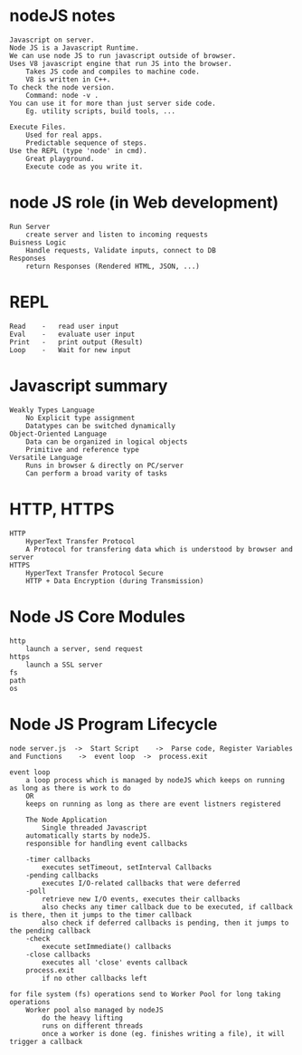 # nodeJS notes
    Javascript on server.
    Node JS is a Javascript Runtime.
    We can use node JS to run javascript outside of browser.
    Uses V8 javascript engine that run JS into the browser.
        Takes JS code and compiles to machine code.
        V8 is written in C++.
    To check the node version.
        Command: node -v .
    You can use it for more than just server side code.
        Eg. utility scripts, build tools, ...

    Execute Files.
        Used for real apps.
        Predictable sequence of steps.
    Use the REPL (type 'node' in cmd).
        Great playground.
        Execute code as you write it.

# node JS role (in Web development)
    Run Server
        create server and listen to incoming requests
    Buisness Logic
        Handle requests, Validate inputs, connect to DB
    Responses
        return Responses (Rendered HTML, JSON, ...)  

# REPL
    Read    -   read user input
    Eval    -   evaluate user input
    Print   -   print output (Result)
    Loop    -   Wait for new input

# Javascript summary
    Weakly Types Language
        No Explicit type assignment
        Datatypes can be switched dynamically
    Object-Oriented Language
        Data can be organized in logical objects
        Primitive and reference type
    Versatile Language
        Runs in browser & directly on PC/server
        Can perform a broad varity of tasks

# HTTP, HTTPS
    HTTP
        HyperText Transfer Protocol
        A Protocol for transfering data which is understood by browser and server
    HTTPS
        HyperText Transfer Protocol Secure
        HTTP + Data Encryption (during Transmission)

# Node JS Core Modules
    http
        launch a server, send request
    https
        launch a SSL server
    fs
    path
    os

# Node JS Program Lifecycle
    node server.js  ->  Start Script    ->  Parse code, Register Variables and Functions    ->  event loop  ->  process.exit

    event loop
        a loop process which is managed by nodeJS which keeps on running as long as there is work to do
        OR
        keeps on running as long as there are event listners registered

        The Node Application
            Single threaded Javascript
        automatically starts by nodeJS.
        responsible for handling event callbacks
        
        -timer callbacks
            executes setTimeout, setInterval Callbacks
        -pending callbacks
            executes I/O-related callbacks that were deferred
        -poll
            retrieve new I/O events, executes their callbacks
            also checks any timer callback due to be executed, if callback is there, then it jumps to the timer callback
            also check if deferred callbacks is pending, then it jumps to the pending callback
        -check
            execute setImmediate() callbacks
        -close callbacks
            executes all 'close' events callback
        process.exit
            if no other callbacks left
    
    for file system (fs) operations send to Worker Pool for long taking operations
        Worker pool also managed by nodeJS
            do the heavy lifting
            runs on different threads
            once a worker is done (eg. finishes writing a file), it will trigger a callback

        